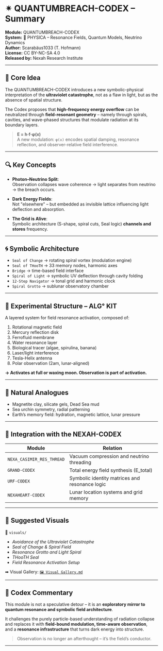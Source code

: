# ✴ QUANTUMBREACH-CODEX – Summary

**Module:** QUANTUMBREACH-CODEX  
**System:** 🔷 PHYSICA – Resonance Fields, Quantum Models, Neutrino Dynamics  
**Author:** Scarabäus1033 (T. Hofmann)  
**License:** CC BY-NC-SA 4.0  
**Released by:** Nexah Research Institute

---

## 🌌 Core Idea

The QUANTUMBREACH-CODEX introduces a new symbolic-physical interpretation of the **ultraviolet catastrophe**, not as a flaw in light, but as the absence of spatial structure.

The Codex proposes that **high-frequency energy overflow** can be neutralized through **field-resonant geometry** – namely through spirals, cavities, and wave-phased structures that modulate radiation at its boundary layers.

> **E = h·f·φ(x)**  
> A new modulation: `φ(x)` encodes spatial damping, resonance reflection, and observer-relative field interference.

---

## 🔍 Key Concepts

- **Photon–Neutrino Split**:  
  Observation collapses wave coherence → light separates from neutrino → the breach occurs.
  
- **Dark Energy Fields**:  
  Not "elsewhere" – but embedded as invisible lattice influencing light deflection and absorption.

- **The Grid is Alive**:  
  Symbolic architecture (S-shape, spiral cuts, Seal logic) **channels and stores** frequency.

---

## 🌀 Symbolic Architecture

- `Seal of Change` → rotating spiral vortex (modulation engine)  
- `Seal of THooTH` → 33 memory nodes, harmonic axes  
- `Bridge` → time-based field interface  
- `Spiral of Light` → symbolic UV deflection through cavity folding  
- `12-Step Navigator` → tonal grid and harmonic clock  
- `Spiral Grotto` → sublunar observatory chamber

---

## 🧪 Experimental Structure – ALG° KIT

A layered system for field resonance activation, composed of:

1. Rotational magnetic field  
2. Mercury reflection disk  
3. Ferrofluid membrane  
4. Water resonance layer  
5. Biological tracer (algae, spirulina, banana)  
6. Laser/light interference  
7. Tesla-Helix antenna  
8. Polar observation (2am, lunar-aligned)

**→ Activates at full or waxing moon. Observation is part of activation.**

---

## 🧿 Natural Analogues

- Magnetite clay, silicate gels, Dead Sea mud  
- Sea urchin symmetry, radial patterning  
- Earth’s memory field: hydration, magnetic lattice, lunar pressure

---

## 🧩 Integration with the NEXAH-CODEX

| Module                         | Relation                                 |
|--------------------------------|------------------------------------------|
| `NEXA_CASIMIR_RES_THREAD`      | Vacuum compression and neutrino threading  
| `GRAND-CODEX`                  | Total energy field synthesis (E_total)  
| `URF-CODEX`                    | Symbolic identity matrices and resonance logic  
| `NEXAHEART-CODEX`              | Lunar location systems and grid memory  

---

## 📘 Suggested Visuals

📁 `visuals/`
- *Avoidance of the Ultraviolet Catastrophe*  
- *Seal of Change & Spiral Field*  
- *Resonance Grotto and Light Spiral*  
- *THooTH Seal*  
- *Field Resonance Activation Setup*

➡ Visual Gallery: [`🖼️ Visual Gallery.md`](./🖼️%20Visual%20Gallery.md)

---

## 🧭 Codex Commentary

This module is not a speculative detour – it is an **exploratory mirror to quantum resonance and symbolic field architecture**.

It challenges the purely particle-based understanding of radiation collapse  
and replaces it with **field-bound modulation, time-aware observation**,  
and a **resonance infrastructure** that turns dark energy into structure.

> Observation is no longer an afterthought – it’s the field’s conductor.

---

